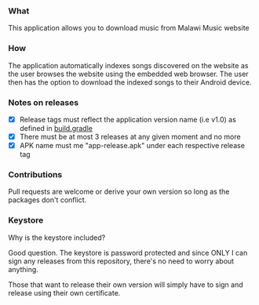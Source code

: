 ### What

This application allows you to download music from Malawi Music website

### How

The application automatically indexes songs discovered on the website as the user browses the 
website using the embedded web browser. The user then has  the option to download the indexed songs to their Android device.

### Notes on releases

- [x] Release tags must reflect the application version name (i.e v1.0) as defined in [build.gradle](app/build.gradle)
- [x] There must be at most 3 releases at any given moment and no more
- [x] APK name must me "app-release.apk" under each respective release tag

### Contributions

Pull requests are welcome or derive your own version so long as the packages don't conflict.

### Keystore

Why is the keystore included?

Good question. The keystore is password protected and since ONLY I can sign any releases from
this repository, there's no need to worry about anything.

Those that want to release their own version will simply have to sign and release using their
own certificate.
